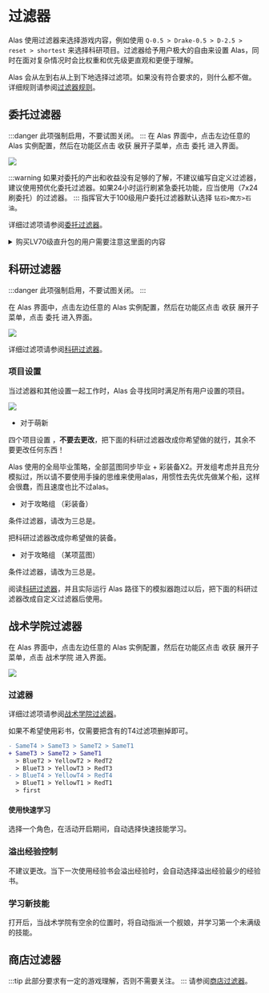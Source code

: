 # 过滤器

Alas 使用过滤器来选择游戏内容，例如使用 `Q-0.5 > Drake-0.5 > D-2.5 > reset > shortest` 来选择科研项目。过滤器给予用户极大的自由来设置 Alas，同时在面对复杂情况时会比权重和优先级更直观和更便于理解。

Alas 会从左到右从上到下地选择过滤项。如果没有符合要求的，则什么都不做。详细规则请参阅[过滤器规则](../../usage/alas/filter/#过滤器规则)。


## 委托过滤器
:::danger
此项强制启用，不要试图关闭。
:::
在 Alas 界面中，点击左边任意的 Alas 实例配置，然后在功能区点击 收获 展开子菜单，点击 委托 进入界面。

![](/manual/quick-start/filter/goto_commission.png)

:::warning
如果对委托的产出和收益没有足够的了解，不建议编写自定义过滤器，建议使用预优化委托过滤器。如果24小时运行刷紧急委托功能，应当使用（7x24刷委托）的过滤器。
:::
指挥官大于100级用户委托过滤器默认选择 `钻石>魔方>石油`。

详细过滤项请参阅[委托过滤器](../../usage/alas/filter/commission-filter)。

<details>
<summary>购买LV70级直升包的用户需要注意这里面的内容</summary>
在之类会遇到第一个问题，那就是指挥官等级过高，导致委托需求更改，而自身又没有高级的船，无法进行委托。这里提供几个临时解决办法：

1. 使用你能想到的任何办法，尽快度过新手期，有15-20个100级后，基本可以避免这个情况。

2. 清除你的所有的困难图阵容、清除你的所有的大世界阵容、清除你的所有的演习阵容（他们被占用、委托不会自动选择）。

3. 使用临时更改的委托过滤器，暂时去掉几个高等级的过滤器。

```text
DailyEvent > Gem-4 > Gem-2 > Gem-8 > ExtraCube-0:30
> UrgentCube-1:30 > UrgentCube-1:45 > UrgentCube-3
> ExtraDrill-5:20 > ExtraDrill-2 > ExtraDrill-3:20
> UrgentCube-2:15 > UrgentCube-4
> ExtraDrill-1 > UrgentCube-6 > ExtraCube-1:30
> ExtraDrill-2:40 > ExtraDrill-0:20
> Major >
> ExtraPart-0:30 > ExtraOil-1 > UrgentBox-6
> ExtraCube-3 > ExtraPart-1 > UrgentBox-3
> ExtraCube-4 > ExtraPart-1:30 > ExtraOil-4
> UrgentBox-1 > ExtraCube-5 > UrgentBox-1
> ExtraCube-8 > ExtraOil-8
> UrgentDrill-4 > UrgentDrill-2:40 > UrgentDrill-2
> UrgentDrill-1 > UrgentDrill-1:30 > UrgentDrill-1:10
> Extra-0:20 > Extra-0:30 > Extra-1:00 > Extra-1:30 > Extra-2:00
> shortest
```
复制并替换自定义委托过滤器中的内容，然后委托过滤器切换到自定义。

:::warning
这只是临时解决办法，有一定练度后一定要换回来，以免损失收益。
:::

![自定义委托](/manual/quick-start/filter/manual_commission.png)
</details>

## 科研过滤器
:::danger
此项强制启用，不要试图关闭。
:::

在 Alas 界面中，点击左边任意的 Alas 实例配置，然后在功能区点击 收获 展开子菜单，点击 委托 进入界面。

![](/manual/quick-start/filter/goto_research.png)

详细过滤项请参阅[科研过滤器](../../usage/alas/filter/research-filter)。

### 项目设置
当过滤器和其他设置一起工作时，Alas 会寻找同时满足所有用户设置的项目。

![](/manual/quick-start/filter/research_config.png)

- 对于萌新

四个项目设置 ，**不要去更改**，把下面的科研过滤器改成你希望做的就行，其余不要更改任何东西！

Alas 使用的全局毕业策略，全部蓝图同步毕业 + 彩装备X2。开发组考虑并且充分模拟过，所以请不要使用手操的思维来使用alas，用惯性去先优先做某个船，这样会很蠢，而且速度也比不过alas。

- 对于攻略组 （彩装备）

条件过滤器，请改为三总是。

把科研过滤器改成你希望做的装备。


- 对于攻略组 （某项蓝图）

条件过滤器，请改为三总是。

阅读[科研过滤器](../../usage/alas/filter/research-filter)，并且实际运行 Alas 路径下的模拟器跑过以后，把下面的科研过滤器改成自定义过滤器后使用。


## 战术学院过滤器

在 Alas 界面中，点击左边任意的 Alas 实例配置，然后在功能区点击 收获 展开子菜单，点击 战术学院 进入界面。

![](/manual/quick-start/filter/goto_tactical.png)

### 过滤器

详细过滤项请参阅[战术学院过滤器](../../usage/alas/filter/tactical-filter)。

如果不希望使用彩书，仅需要把含有的T4过滤项删掉即可。

```diff
- SameT4 > SameT3 > SameT2 > SameT1
+ SameT3 > SameT2 > SameT1
  > BlueT2 > YellowT2 > RedT2
  > BlueT3 > YellowT3 > RedT3
- > BlueT4 > YellowT4 > RedT4
  > BlueT1 > YellowT1 > RedT1
  > first
```
#### 使用快速学习
选择一个角色，在活动开启期间，自动选择快速技能学习。

### 溢出经验控制
不建议更改。当下一次使用经验书会溢出经验时，会自动选择溢出经验最少的经验书。

### 学习新技能
打开后，当战术学院有空余的位置时，将自动指派一个舰娘，并学习第一个未满级的技能。

## 商店过滤器
:::tip
此部分要求有一定的游戏理解，否则不需要关注。
:::
请参阅[商店过滤器](../../usage/alas/filter/shop-filter)。
